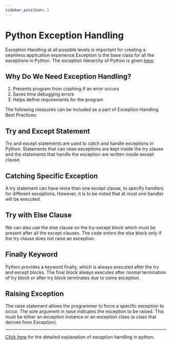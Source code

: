 ```yaml
---
sidebar_position: 3
---
```


# Python Exception Handling


Exception Handling at all possible levels is important for creating a seamless application experience.Exception is the base class for all the exceptions in Python. The exception hierarchy of Python is given [here](https://docs.python.org/2/library/exceptions.html#exception-hierarchy).


## Why Do We Need Exception Handling?

1. Prevents program from crashing if an error occurs
2. Saves time debugging errors
3. Helps define requirements for the program

The following measures can be included as a part of Exception Handling Best Practices:


## Try and Except Statement 

Try and except statements are used to catch and handle exceptions in Python. Statements that can raise exceptions are kept inside the try clause and the statements that handle the exception are written inside except clause.

## Catching Specific Exception

A try statement can have more than one except clause, to specify handlers for different exceptions. However, it is to be noted that at most one handler will be executed.

## Try with Else Clause

We can also use the else clause on the try-except block which must be present after all the except clauses. The code enters the else block only if the try clause does not raise an exception.

## Finally Keyword

Python provides a keyword finally, which is always executed after the try and except blocks. The final block always executes after normal termination of try block or after try block terminates due to some exception.

## Raising Exception

The raise statement allows the programmer to force a specific exception to occur. The sole argument in raise indicates the exception to be raised. This must be either an exception instance or an exception class (a class that derives from Exception).

***
[Click here](https://wiki.python.org/moin/HandlingExceptions) for the detailed explanation of exception handling in python.


